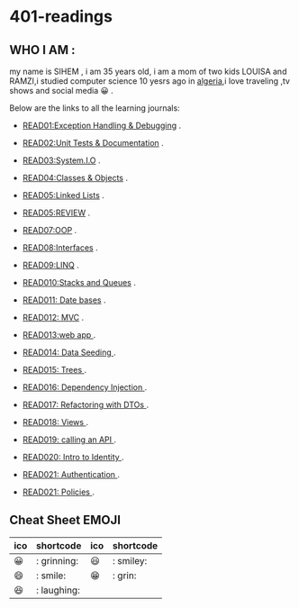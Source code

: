 # 401-readings


## WHO I AM  :
my name is SIHEM , i am 35 years old, i am a mom of two kids LOUISA and RAMZI,i studied computer science 10 yesrs ago in [algeria](https://en.wikipedia.org/wiki/Algeria),i love traveling ,tv shows and social media  :grinning: .

Below are the links to all the learning journals:

* [READ01:Exception Handling & Debugging](https://github.com/sisidjidji/401-readings/blob/master/README1.MD) .
* [READ02:Unit Tests & Documentation](https://github.com/sisidjidji/401-readings/blob/master/README2.MD) .
* [READ03:System.I.O](https://github.com/sisidjidji/401-readings/blob/master/README3.MD) .
* [READ04:Classes & Objects](https://github.com/sisidjidji/401-readings/blob/master/README4.MD) .
* [READ05:Linked Lists](https://github.com/sisidjidji/401-readings/blob/master/README5.MD) .
* [READ05:REVIEW](https://github.com/sisidjidji/401-readings/blob/master/README6.MD) .
* [READ07:OOP](https://github.com/sisidjidji/401-readings/blob/master/README7.MD) .
* [READ08:Interfaces](https://github.com/sisidjidji/401-readings/blob/master/README08.MD) .
* [READ09:LINQ](https://github.com/sisidjidji/401-readings/blob/master/README09.MD) .
* [READ010:Stacks and Queues](https://github.com/sisidjidji/401-readings/blob/master/README10.MD) .
* [READ011: Date bases](https://github.com/sisidjidji/401-readings/blob/master/README11.MD) .
* [READ012: MVC](https://github.com/sisidjidji/401-readings/blob/master/README12.MD) .
* [READ013:web app ](https://github.com/sisidjidji/401-readings/blob/master/README13.MD) .
* [READ014: Data Seeding ](https://github.com/sisidjidji/401-readings/blob/master/README14.MD) .
* [READ015: Trees ](https://github.com/sisidjidji/401-readings/blob/master/README15.MD) .
* [READ016: Dependency Injection ](https://github.com/sisidjidji/401-readings/blob/master/README16.MD) .

* [READ017: Refactoring with DTOs ](https://github.com/sisidjidji/401-readings/blob/master/README17.MD) .
* [READ018: Views ](https://github.com/sisidjidji/401-readings/blob/master/README18.MD) .
* [READ019: calling an API ](https://github.com/sisidjidji/401-readings/blob/master/README19.MD) .
* [READ020: Intro to Identity ](https://github.com/sisidjidji/401-readings/blob/master/README20.MD) .
* [READ021: Authentication ](https://github.com/sisidjidji/401-readings/blob/master/README21.MD) .
* [READ021: Policies ](https://github.com/sisidjidji/401-readings/blob/master/README22.MD) .


## Cheat Sheet EMOJI

|ico |	shortcode|	ico	|shortcode|	
|--- |     ----- |  --- |  ------|
|😀	|  : grinning:|	😃 |: smiley:|	
|😄	|     : smile:|   😁|: grin:	|
|😆	|  : laughing:|

